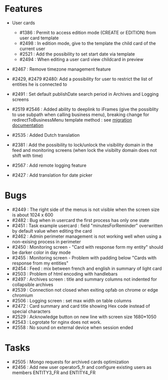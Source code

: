 # Features
- User cards
     - #1386 : Permit to access edition mode (CREATE or EDITION) from user card template
     - #2498 : In edition mode, give to the template the child card of the current user
     - #2521 : Add the possibility to set start date via template
     - #2494 : When editing a user card view childcard in preview

- #2467 : Remove timezone management feature

- #2429, #2479 #2480: Add a possibility for user to restrict the list of entities he is connected to
- #2491 : Set default publishDate search period in Archives and Logging screens
- #2519 #2546 : Added ability to deeplink to iFrames (give the possiblity to use subpath when calling business menu), breaking change for redirectToBusinessMenu template method : see [migration documentation](https://opfab.github.io/documentation/archives/3.4.1.RELEASE/docs/single_page_doc.html#_migration_guide_from_release_3_4_0_to_release_3_5_0)
- #2535 : Added Dutch translation

- #2381 : Add the possibility to lock/unlock the visibility domain in the feed and monitoring screens (when lock the visibilty domain does not shift with time)  
- #2567 : Add remote logging feature
- #2427 : Add translation for date picker

# Bugs

- #2449 : The right side of the menus is not visible when the screen size is about 1024 x 600
- #2482 : Bug when in usercard the first process has only one state
- #2451 : Task example usercard : field "minutesForReminder" overwritten by default value when editing the card
- #2462 : Admin perimeter management is not working well when using a non-exising process in perimeter
- #2450 : Monitoring screen - "Card with response form my entity" should be darker color in day mode
- #2455 : Monitoring screen - Problem with padding below "Cards with response from my entities"
- #2454 : Feed : mix between french and english in summary of light card
- #2503 : Problem of html encoding with handlebars
- #2497 : Archives screen : title and summary columns not indented for collapsible archives
- #2539 : Connection not closed when exiting opfab on chrome or edge chromium
- #2506 : Logging screen : set max width on table columns
- #2472 : Card summary and card title showing Hex code instead of special characters
- #2529 : Acknowledge button on new line with screen size 1680*1050
- #2543 : Logrotate for nginx does not work.
- #2558 : No sound on external device when session ended 


# Tasks

- #2505 : Mongo requests for archived cards optimization
- #2456 : Add new user operator5_fr and configure existing users as members ENTITY3_FR and ENTITY4_FR
